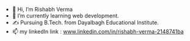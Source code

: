 - 👋 Hi, I’m Rishabh Verma
- 🌱 I’m currently learning web development.
- ✍ Pursuing B.Tech. from Dayalbagh Educational Institute.
- 📫 my linkedIn link : www.linkedin.com/in/rishabh-verma-2148741ba
